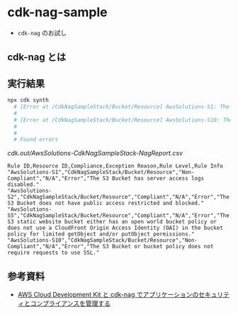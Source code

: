 # cdk-nag-sample

- `cdk-nag` のお試し

## cdk-nag とは

## 実行結果

```sh
npx cdk synth
  # [Error at /CdkNagSampleStack/Bucket/Resource] AwsSolutions-S1: The S3 Bucket has server access logs disabled. The bucket should have server access logging enabled to provide detailed records for the requests that are made to the bucket.
  #
  # [Error at /CdkNagSampleStack/Bucket/Resource] AwsSolutions-S10: The S3 Bucket or bucket policy does not require requests to use SSL. You can use HTTPS (TLS) to help prevent potential attackers from eavesdropping on or manipulating network traffic using person-in-the-middle or similar attacks. You should allow only encrypted connections over HTTPS (TLS) using the aws:SecureTransport condition on Amazon S3 bucket policies.
  #
  #
  # Found errors
```

_cdk.out/AwsSolutions-CdkNagSampleStack-NagReport.csv_

```csv
Rule ID,Resource ID,Compliance,Exception Reason,Rule Level,Rule Info
"AwsSolutions-S1","CdkNagSampleStack/Bucket/Resource","Non-Compliant","N/A","Error","The S3 Bucket has server access logs disabled."
"AwsSolutions-S2","CdkNagSampleStack/Bucket/Resource","Compliant","N/A","Error","The S3 Bucket does not have public access restricted and blocked."
"AwsSolutions-S5","CdkNagSampleStack/Bucket/Resource","Compliant","N/A","Error","The S3 static website bucket either has an open world bucket policy or does not use a CloudFront Origin Access Identity (OAI) in the bucket policy for limited getObject and/or putObject permissions."
"AwsSolutions-S10","CdkNagSampleStack/Bucket/Resource","Non-Compliant","N/A","Error","The S3 Bucket or bucket policy does not require requests to use SSL."
```

## 参考資料

- [AWS Cloud Development Kit と cdk-nag でアプリケーションのセキュリティとコンプライアンスを管理する](https://aws.amazon.com/jp/blogs/news/manage-application-security-and-compliance-with-the-aws-cloud-development-kit-and-cdk-nag/)
